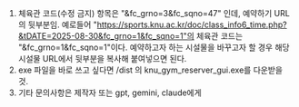 1. 체육관 코드(수정 금지) 항목은 "&fc_grno=3&fc_sqno=47" 인데, 예약하기 URL의 뒷부분임. 예로들어 "https://sports.knu.ac.kr/doc/class_info6_time.php?&tDATE=2025-08-30&fc_grno=1&fc_sqno=1"의 체육관 코드는 "&fc_grno=1&fc_sqno=1"이다. 예약하고자 하는 시설물을 바꾸고자 할 경우 해당시설물 URL에서 뒷부분을 복사해 붙여넣으면 된다.
2. exe 파일을 바로 쓰고 싶다면 /dist 의 knu_gym_reserver_gui.exe를 다운받을 것.
3. 기타 문의사항은 제작자 또는 gpt, gemini, claude에게